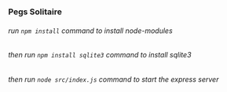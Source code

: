 ### Pegs Solitaire
###### run `npm install` command to install *node-modules*
###### then run `npm install sqlite3` command to install *sqlite3*
###### then run `node src/index.js` command to start the *express* server
